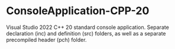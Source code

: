 # ConsoleApplication-CPP-20
Visual Studio 2022 C++ 20 standard console application. Separate declaration (inc) and definition (src) folders, as well as a separate precompiled header (pch) folder.

